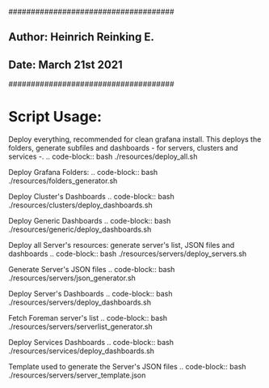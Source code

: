 #####################################
##  Author:   Heinrich Reinking E. ##
##  Date:     March 21st 2021      ##
#####################################

Script Usage:
=============

Deploy everything, recommended for clean grafana install. This deploys the folders, generate subfiles and dashboards - for servers, clusters and services -.
.. code-block:: bash
  ./resources/deploy_all.sh

Deploy Grafana Folders:
.. code-block:: bash
  ./resources/folders_generator.sh

Deploy Cluster's Dashboards
.. code-block:: bash
  ./resources/clusters/deploy_dashboards.sh

Deploy Generic Dashboards
.. code-block:: bash
  ./resources/generic/deploy_dashboards.sh

Deploy all Server's resources: generate server's list, JSON files and dashboards
.. code-block:: bash
  ./resources/servers/deploy_servers.sh

Generate Server's JSON files
.. code-block:: bash
  ./resources/servers/json_generator.sh

Deploy Server's Dashboards
.. code-block:: bash
  ./resources/servers/deploy_dashboards.sh

Fetch Foreman server's list
.. code-block:: bash
  ./resources/servers/serverlist_generator.sh

Deploy Services Dashboards
.. code-block:: bash
  ./resources/services/deploy_dashboards.sh

Template used to generate the Server's JSON files
.. code-block:: bash
  ./resources/servers/server_template.json
